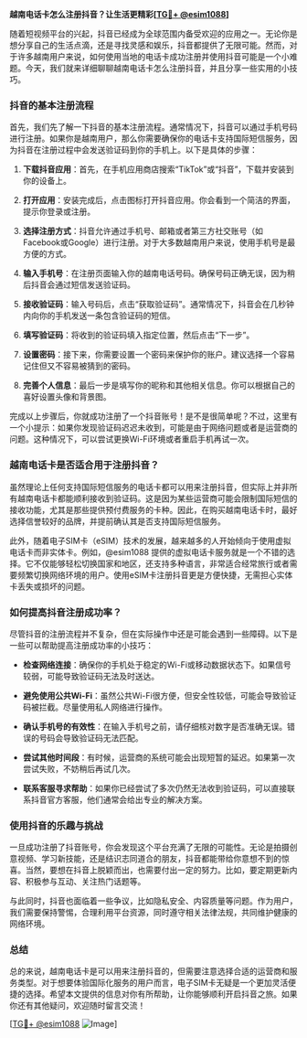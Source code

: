 **越南电话卡怎么注册抖音？让生活更精彩[[TG💪+ @esim1088](https://t.me/s/esim1088)]**

随着短视频平台的兴起，抖音已经成为全球范围内备受欢迎的应用之一。无论你是想分享自己的生活点滴，还是寻找灵感和娱乐，抖音都提供了无限可能。然而，对于许多越南用户来说，如何使用当地的电话卡成功注册并使用抖音可能是一个小难题。今天，我们就来详细聊聊越南电话卡怎么注册抖音，并且分享一些实用的小技巧。

### 抖音的基本注册流程

首先，我们先了解一下抖音的基本注册流程。通常情况下，抖音可以通过手机号码进行注册。如果你是越南用户，那么你需要确保你的电话卡支持国际短信服务，因为抖音在注册过程中会发送验证码到你的手机上。以下是具体的步骤：

1. **下载抖音应用**：首先，在手机应用商店搜索“TikTok”或“抖音”，下载并安装到你的设备上。
   
2. **打开应用**：安装完成后，点击图标打开抖音应用。你会看到一个简洁的界面，提示你登录或注册。

3. **选择注册方式**：抖音允许通过手机号、邮箱或者第三方社交账号（如Facebook或Google）进行注册。对于大多数越南用户来说，使用手机号是最方便的方式。

4. **输入手机号**：在注册页面输入你的越南电话号码。确保号码正确无误，因为稍后抖音会通过短信发送验证码。

5. **接收验证码**：输入号码后，点击“获取验证码”。通常情况下，抖音会在几秒钟内向你的手机发送一条包含验证码的短信。

6. **填写验证码**：将收到的验证码填入指定位置，然后点击“下一步”。

7. **设置密码**：接下来，你需要设置一个密码来保护你的账户。建议选择一个容易记住但又不容易被猜到的密码。

8. **完善个人信息**：最后一步是填写你的昵称和其他相关信息。你可以根据自己的喜好设置头像和背景图。

完成以上步骤后，你就成功注册了一个抖音账号！是不是很简单呢？不过，这里有一个小提示：如果你发现验证码迟迟未收到，可能是由于网络问题或者是运营商的问题。这种情况下，可以尝试更换Wi-Fi环境或者重启手机再试一次。

### 越南电话卡是否适合用于注册抖音？

虽然理论上任何支持国际短信服务的电话卡都可以用来注册抖音，但实际上并非所有越南电话卡都能顺利接收到验证码。这是因为某些运营商可能会限制国际短信的接收功能，尤其是那些提供预付费服务的卡种。因此，在购买越南电话卡时，最好选择信誉较好的品牌，并提前确认其是否支持国际短信服务。

此外，随着电子SIM卡（eSIM）技术的发展，越来越多的人开始倾向于使用虚拟电话卡而非实体卡。例如，@esim1088 提供的虚拟电话卡服务就是一个不错的选择。它不仅能够轻松切换国家和地区，还支持多种语言，非常适合经常旅行或者需要频繁切换网络环境的用户。使用eSIM卡注册抖音更是方便快捷，无需担心实体卡丢失或损坏的问题。

### 如何提高抖音注册成功率？

尽管抖音的注册流程并不复杂，但在实际操作中还是可能会遇到一些障碍。以下是一些可以帮助提高注册成功率的小技巧：

- **检查网络连接**：确保你的手机处于稳定的Wi-Fi或移动数据状态下。如果信号较弱，可能导致验证码无法及时送达。
  
- **避免使用公共Wi-Fi**：虽然公共Wi-Fi很方便，但安全性较低，可能会导致验证码被拦截。尽量使用私人网络进行操作。

- **确认手机号的有效性**：在输入手机号之前，请仔细核对数字是否准确无误。错误的号码会导致验证码无法匹配。

- **尝试其他时间段**：有时候，运营商的系统可能会出现短暂的延迟。如果第一次尝试失败，不妨稍后再试几次。

- **联系客服寻求帮助**：如果你已经尝试了多次仍然无法收到验证码，可以直接联系抖音官方客服，他们通常会给出专业的解决方案。

### 使用抖音的乐趣与挑战

一旦成功注册了抖音账号，你会发现这个平台充满了无限的可能性。无论是拍摄创意视频、学习新技能，还是结识志同道合的朋友，抖音都能带给你意想不到的惊喜。当然，要想在抖音上脱颖而出，也需要付出一定的努力。比如，要定期更新内容、积极参与互动、关注热门话题等。

与此同时，抖音也面临着一些争议，比如隐私安全、内容质量等问题。作为用户，我们需要保持警惕，合理利用平台资源，同时遵守相关法律法规，共同维护健康的网络环境。

### 总结

总的来说，越南电话卡是可以用来注册抖音的，但需要注意选择合适的运营商和服务类型。对于想要体验国际化服务的用户而言，电子SIM卡无疑是一个更加灵活便捷的选择。希望本文提供的信息对你有所帮助，让你能够顺利开启抖音之旅。如果你还有其他疑问，欢迎随时留言交流！

[[TG💪+ @esim1088](https://t.me/s/esim1088) ![Image](https://i.postimg.cc/4NQfJmqS/Snipaste-2025-05-13-00-14-12.png)]